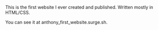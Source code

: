 This is the first website I ever created and published. Written mostly in HTML/CSS. 

You can see it at anthony_first_website.surge.sh.
